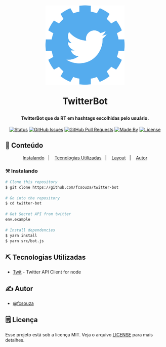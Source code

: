 <h1 align="center">
    <img alt="fabricio" title="#NextLevelWeek" src=".github/logo.png" width="250px" />
    <p>TwitterBot</p>
</h1>

<h4 align="center"> 
	TwitterBot que da RT em hashtags escolhidas pelo usuário. 
</h4>

<div align="center">

[![Status](https://img.shields.io/badge/status-active-success.svg)]()
[![GitHub Issues](https://img.shields.io/github/languages/count/fcsouza/twitter-bot)]()
[![GitHub Pull Requests](https://img.shields.io/github/last-commit/fcsouza/twitter-bot)]()
[![Made By](https://img.shields.io/badge/Made%20By-Fabricio%20Cavalcante-brightgreen)]()
[![License](https://img.shields.io/badge/license-MIT-blue.svg)](/LICENSE)

</div>

## 📝 Conteúdo
<p align="center">
<a href="#installing">Instalando</a>&nbsp;&nbsp;&nbsp;|&nbsp;&nbsp;&nbsp;
<a href="#built_using">Tecnologias Utilizadas</a>&nbsp;&nbsp;&nbsp;|&nbsp;&nbsp;&nbsp;
<a href="#layout">Layout</a>&nbsp;&nbsp;&nbsp;|&nbsp;&nbsp;&nbsp;
<a href="#authors">Autor</a>
</p>


### ⚒ Instalando <a name = "installing"></a>
```bash
# Clone this repository
$ git clone https://github.com/fcsouza/twitter-bot

# Go into the repository
$ cd twitter-bot

# Get Secret API from twitter
env.example

# Install dependencies
$ yarn install
$ yarn src/bot.js

```

## ⛏️ Tecnologias Utilizadas <a name = "built_using"></a>

- [Twit](https://www.npmjs.com/package/twit) - Twitter API Client for node

## ✍️ Autor <a name = "authors"></a>

- [@fcsouza](https://github.com/fcsouza)

## 🗒 Licença

Esse projeto está sob a licença MIT. Veja o arquivo [LICENSE](LICENSE.md) para mais detalhes.